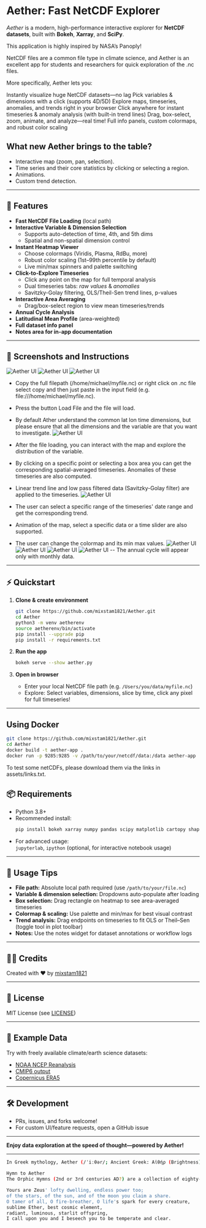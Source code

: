 # Aether: Fast NetCDF Explorer

_Aether_ is a modern, high-performance interactive explorer for **NetCDF datasets**, built with **Bokeh**, **Xarray**, and **SciPy**.  

This application is highly inspired by NASA’s Panoply!

NetCDF files are a common file type in climate science, and Aether is an excellent app for students and researchers for quick exploration of the .nc files.

More specifically, Aether lets you:

Instantly visualize huge NetCDF datasets—no lag
Pick variables & dimensions with a click (supports 4D/5D)
Explore maps, timeseries, anomalies, and trends right in your browser
Click anywhere for instant timeseries & anomaly analysis (with built-in trend lines)
Drag, box-select, zoom, animate, and analyze—real time!
Full info panels, custom colormaps, and robust color scaling

## What new Aether brings to the table?

- Interactive map (zoom, pan, selection).
- Time series and their core statistics by clicking or selecting a region.
- Animations.
- Custom trend detection.

---

## 🚀 Features

- **Fast NetCDF File Loading** (local path)
- **Interactive Variable & Dimension Selection**
  - Supports auto-detection of time, 4th, and 5th dims
  - Spatial and non-spatial dimension control
- **Instant Heatmap Viewer**
  - Choose colormaps (Viridis, Plasma, RdBu, more)
  - Robust color scaling (1st–99th percentile by default)
  - Live min/max spinners and palette switching
- **Click-to-Explore Timeseries**
  - Click any point on the map for full temporal analysis
  - Dual timeseries tabs: _raw values_ & _anomalies_
  - Savitzky-Golay filtering, OLS/Theil-Sen trend lines, p-values
- **Interactive Area Averaging**
  - Drag/box-select region to view mean timeseries/trends
- **Annual Cycle Analysis**
- **Latitudinal Mean Profile** (area-weighted)
- **Full dataset info panel**
- **Notes area for in-app documentation**

---

## 🎥 Screenshots and Instructions
<!-- Insert images or GIFs of the UI here if possible -->
![Aether UI](assets/ae1.png)
![Aether UI](assets/ae2.png)
![Aether UI](assets/ae3.png)

- Copy the full filepath (/home/michael/myfile.nc) or right click on .nc file select copy and then just paste in the input field (e.g. file:///home/michael/myfile.nc).
- Press the button Load File and the file will load.
- By default Ather understand the common lat lon time dimensions, but please ensure that all the dimensions and the variable are that you want to investigate.
![Aether UI](assets/ae1.gif)

- After the file loading, you can interact with the map and explore the distribution of the variable.
- By clicking on a specific point or selecting a box area you can get the corresponding spatial-averaged timeseries. Anomalies of these timeseries are also computed.
- Linear trend line and low pass filtered data (Savitzky-Golay filter) are applied to the timeseries.
![Aether UI](assets/ae2.gif)

- The user can select a specific range of the timeseries' date range and get the corresponding trend.
- Animation of the map, select a specific data or a time slider are also supported.
- The user can change the colormap and its min max values.
![Aether UI](assets/ae3.gif)
![Aether UI](assets/ae4.gif)
![Aether UI](assets/ae5.gif)
![Aether UI](assets/ae6.gif)
-- The annual cycle will appear only with monthly data.

---

## ⚡ Quickstart

1. **Clone & create environment**
    ```bash
    git clone https://github.com/mixstam1821/Aether.git
    cd Aether
    python3 -m venv aetherenv
    source aetherenv/bin/activate
    pip install --upgrade pip
    pip install -r requirements.txt
    ```

2. **Run the app**
    ```bash
    bokeh serve --show aether.py
    ```

3. **Open in browser**
    - Enter your local NetCDF file path (e.g. `/Users/you/data/myfile.nc`)
    - Explore: Select variables, dimensions, slice by time, click any pixel for full timeseries!

---

## Using Docker

```bash
git clone https://github.com/mixstam1821/Aether.git
cd Aether
docker build -t aether-app .
docker run -p 9285:9285 -v /path/to/your/netcdf/data:/data aether-app
```

To test some netCDFs, please download them via the links in assets/links.txt.

## 📦 Requirements

- Python 3.8+
- Recommended install:
    ```bash
    pip install bokeh xarray numpy pandas scipy matplotlib cartopy shapely cftime
    ```
- For advanced usage:  
  `jupyterlab`, `ipython` (optional, for interactive notebook usage)

---

## 🧭 Usage Tips

- **File path:** Absolute local path required (use `/path/to/your/file.nc`)
- **Variable & dimension selection:** Dropdowns auto-populate after loading
- **Box selection:** Drag rectangle on heatmap to see area-averaged timeseries
- **Colormap & scaling:** Use palette and min/max for best visual contrast
- **Trend analysis:** Drag endpoints on timeseries to fit OLS or Theil–Sen (toggle tool in plot toolbar)
- **Notes:** Use the notes widget for dataset annotations or workflow logs

---

## 👨‍💻 Credits

Created with ❤️ by [mixstam1821](https://github.com/mixstam1821)

---

## 🔗 License

MIT License (see [LICENSE](./LICENSE))

---

## 🌊 Example Data

Try with freely available climate/earth science datasets:

- [NOAA NCEP Reanalysis](https://psl.noaa.gov/data/gridded/data.ncep.reanalysis.html)
- [CMIP6 output](https://esgf-node.llnl.gov/projects/cmip6/)
- [Copernicus ERA5](https://cds.climate.copernicus.eu/cdsapp#!/dataset/reanalysis-era5-single-levels-monthly-means)

---

## 🛠️ Development

- PRs, issues, and forks welcome!
- For custom UI/feature requests, open a GitHub issue

---

**Enjoy data exploration at the speed of thought—powered by Aether!**

---
```bash
In Greek mythology, Aether (/ˈiːθər/; Ancient Greek: Αἰθήρ (Brightness) pronounced [ai̯tʰɛ̌ːr]) is the personification of the bright upper sky. According to Hesiod, he was the son of Erebus (Darkness) and Nyx (Night), and the brother of Hemera (Day).

Hymn to Aether
The Orphic Hymns (2nd or 3rd centuries AD?) are a collection of eighty-seven poems addressed to various deities or abstractions. The fifth Orphic Hymn, which prescribes an offering of saffron, addresses Aether as follows:

Yours are Zeus' lofty dwelling, endless power too;
of the stars, of the sun, and of the moon you claim a share.
O tamer of all, O fire-breather, O life's spark for every creature,
sublime Ether, best cosmic element,
radiant, luminous, starlit offspring,
I call upon you and I beseech you to be temperate and clear.

```
